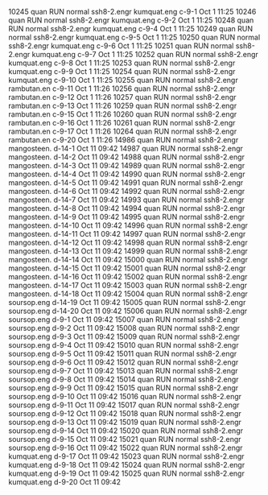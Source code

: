 10245   quan    RUN   normal     ssh8-2.engr kumquat.eng c-9-1      Oct  1 11:25
10246   quan    RUN   normal     ssh8-2.engr kumquat.eng c-9-2      Oct  1 11:25
10248   quan    RUN   normal     ssh8-2.engr kumquat.eng c-9-4      Oct  1 11:25
10249   quan    RUN   normal     ssh8-2.engr kumquat.eng c-9-5      Oct  1 11:25
10250   quan    RUN   normal     ssh8-2.engr kumquat.eng c-9-6      Oct  1 11:25
10251   quan    RUN   normal     ssh8-2.engr kumquat.eng c-9-7      Oct  1 11:25
10252   quan    RUN   normal     ssh8-2.engr kumquat.eng c-9-8      Oct  1 11:25
10253   quan    RUN   normal     ssh8-2.engr kumquat.eng c-9-9      Oct  1 11:25
10254   quan    RUN   normal     ssh8-2.engr kumquat.eng c-9-10     Oct  1 11:25
10255   quan    RUN   normal     ssh8-2.engr rambutan.en c-9-11     Oct  1 11:26
10256   quan    RUN   normal     ssh8-2.engr rambutan.en c-9-12     Oct  1 11:26
10257   quan    RUN   normal     ssh8-2.engr rambutan.en c-9-13     Oct  1 11:26
10259   quan    RUN   normal     ssh8-2.engr rambutan.en c-9-15     Oct  1 11:26
10260   quan    RUN   normal     ssh8-2.engr rambutan.en c-9-16     Oct  1 11:26
10261   quan    RUN   normal     ssh8-2.engr rambutan.en c-9-17     Oct  1 11:26
10264   quan    RUN   normal     ssh8-2.engr rambutan.en c-9-20     Oct  1 11:26
14986   quan    RUN   normal     ssh8-2.engr mangosteen. d-14-1     Oct 11 09:42
14987   quan    RUN   normal     ssh8-2.engr mangosteen. d-14-2     Oct 11 09:42
14988   quan    RUN   normal     ssh8-2.engr mangosteen. d-14-3     Oct 11 09:42
14989   quan    RUN   normal     ssh8-2.engr mangosteen. d-14-4     Oct 11 09:42
14990   quan    RUN   normal     ssh8-2.engr mangosteen. d-14-5     Oct 11 09:42
14991   quan    RUN   normal     ssh8-2.engr mangosteen. d-14-6     Oct 11 09:42
14992   quan    RUN   normal     ssh8-2.engr mangosteen. d-14-7     Oct 11 09:42
14993   quan    RUN   normal     ssh8-2.engr mangosteen. d-14-8     Oct 11 09:42
14994   quan    RUN   normal     ssh8-2.engr mangosteen. d-14-9     Oct 11 09:42
14995   quan    RUN   normal     ssh8-2.engr mangosteen. d-14-10    Oct 11 09:42
14996   quan    RUN   normal     ssh8-2.engr mangosteen. d-14-11    Oct 11 09:42
14997   quan    RUN   normal     ssh8-2.engr mangosteen. d-14-12    Oct 11 09:42
14998   quan    RUN   normal     ssh8-2.engr mangosteen. d-14-13    Oct 11 09:42
14999   quan    RUN   normal     ssh8-2.engr mangosteen. d-14-14    Oct 11 09:42
15000   quan    RUN   normal     ssh8-2.engr mangosteen. d-14-15    Oct 11 09:42
15001   quan    RUN   normal     ssh8-2.engr mangosteen. d-14-16    Oct 11 09:42
15002   quan    RUN   normal     ssh8-2.engr mangosteen. d-14-17    Oct 11 09:42
15003   quan    RUN   normal     ssh8-2.engr mangosteen. d-14-18    Oct 11 09:42
15004   quan    RUN   normal     ssh8-2.engr soursop.eng d-14-19    Oct 11 09:42
15005   quan    RUN   normal     ssh8-2.engr soursop.eng d-14-20    Oct 11 09:42
15006   quan    RUN   normal     ssh8-2.engr soursop.eng d-9-1      Oct 11 09:42
15007   quan    RUN   normal     ssh8-2.engr soursop.eng d-9-2      Oct 11 09:42
15008   quan    RUN   normal     ssh8-2.engr soursop.eng d-9-3      Oct 11 09:42
15009   quan    RUN   normal     ssh8-2.engr soursop.eng d-9-4      Oct 11 09:42
15010   quan    RUN   normal     ssh8-2.engr soursop.eng d-9-5      Oct 11 09:42
15011   quan    RUN   normal     ssh8-2.engr soursop.eng d-9-6      Oct 11 09:42
15012   quan    RUN   normal     ssh8-2.engr soursop.eng d-9-7      Oct 11 09:42
15013   quan    RUN   normal     ssh8-2.engr soursop.eng d-9-8      Oct 11 09:42
15014   quan    RUN   normal     ssh8-2.engr soursop.eng d-9-9      Oct 11 09:42
15015   quan    RUN   normal     ssh8-2.engr soursop.eng d-9-10     Oct 11 09:42
15016   quan    RUN   normal     ssh8-2.engr soursop.eng d-9-11     Oct 11 09:42
15017   quan    RUN   normal     ssh8-2.engr soursop.eng d-9-12     Oct 11 09:42
15018   quan    RUN   normal     ssh8-2.engr soursop.eng d-9-13     Oct 11 09:42
15019   quan    RUN   normal     ssh8-2.engr soursop.eng d-9-14     Oct 11 09:42
15020   quan    RUN   normal     ssh8-2.engr soursop.eng d-9-15     Oct 11 09:42
15021   quan    RUN   normal     ssh8-2.engr soursop.eng d-9-16     Oct 11 09:42
15022   quan    RUN   normal     ssh8-2.engr kumquat.eng d-9-17     Oct 11 09:42
15023   quan    RUN   normal     ssh8-2.engr kumquat.eng d-9-18     Oct 11 09:42
15024   quan    RUN   normal     ssh8-2.engr kumquat.eng d-9-19     Oct 11 09:42
15025   quan    RUN   normal     ssh8-2.engr kumquat.eng d-9-20     Oct 11 09:42

